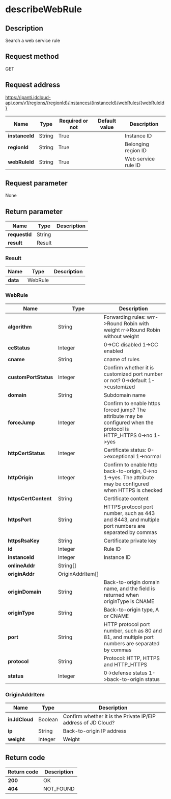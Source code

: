 # describeWebRule


## Description
Search a web service rule

## Request method
GET

## Request address
https://ipanti.jdcloud-api.com/v1/regions/{regionId}/instances/{instanceId}/webRules/{webRuleId}

|Name|Type|Required or not|Default value|Description|
|---|---|---|---|---|
|**instanceId**|String|True||Instance ID|
|**regionId**|String|True||Belonging region ID|
|**webRuleId**|String|True||Web service rule ID|

## Request parameter
None


## Return parameter
|Name|Type|Description|
|---|---|---|
|**requestId**|String||
|**result**|Result||


### <a name="Result">Result</a>
|Name|Type|Description|
|---|---|---|
|**data**|WebRule||
### <a name="WebRule">WebRule</a>
|Name|Type|Description|
|---|---|---|
|**algorithm**|String|Forwarding rules: wrr->Round Robin with weight  rr->Round Robin without weight|
|**ccStatus**|Integer|0->CC disabled  1->CC enabled|
|**cname**|String|cname of rules|
|**customPortStatus**|Integer|Confirm whether it is customized port number or not? 0->default  1->customized|
|**domain**|String|Subdomain name|
|**forceJump**|Integer|Confirm to enable https forced jump? The attribute may be configured when the protocol is HTTP_HTTPS  0->no  1->yes|
|**httpCertStatus**|Integer|Certificate status: 0->exceptional  1->normal|
|**httpOrigin**|Integer|Confirm to enable http back-to-origin, 0->no  1->yes. The attribute may be configured when HTTPS is checked|
|**httpsCertContent**|String|Certificate content|
|**httpsPort**|String|HTTPS protocol port number, such as 443 and 8443, and multiple port numbers are separated by commas|
|**httpsRsaKey**|String|Certificate private key|
|**id**|Integer|Rule ID|
|**instanceId**|Integer|Instance ID|
|**onlineAddr**|String[]||
|**originAddr**|OriginAddrItem[]||
|**originDomain**|String|Back-to-origin domain name, and the field is returned when originType is CNAME|
|**originType**|String|Back-to-origin type, A or CNAME|
|**port**|String|HTTP protocol port number, such as 80 and 81, and multiple port numbers are separated by commas|
|**protocol**|String|Protocol: HTTP, HTTPS and HTTP_HTTPS|
|**status**|Integer|0->defense status  1->back-to-origin status|
### <a name="OriginAddrItem">OriginAddrItem</a>
|Name|Type|Description|
|---|---|---|
|**inJdCloud**|Boolean|Confirm whether it is the Private IP/EIP address of JD Cloud?|
|**ip**|String|Back-to-origin IP address|
|**weight**|Integer|Weight|

## Return code
|Return code|Description|
|---|---|
|**200**|OK|
|**404**|NOT_FOUND|
